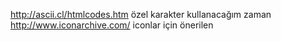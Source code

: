 http://ascii.cl/htmlcodes.htm     özel karakter kullanacağım zaman 
http://www.iconarchive.com/       iconlar için önerilen
